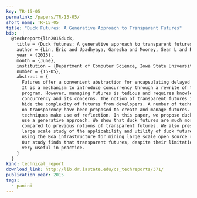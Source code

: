 ```yaml
---
key: TR-15-05
permalink: /papers/TR-15-05/
short_name: TR-15-05
title: "Duck Futures: A Generative Approach to Transparent Futures"
bib:  |
  @techreport{lin2015duck,
    title = {Duck futures: A generative approach to transparent futures},
    author = {Lin, Eric and Upadhyaya, Ganesha and Mooney, Sean L and Rajan, Hridesh},
    year = {2015},
    month = {June},
    institution = {Department of Computer Science, Iowa State University},
    number = {15-05},
    abstract = {
      Futures offer a convenient abstraction for encapsulating delayed computation.
      It is a mechanism to introduce concurrency through a rewrite of the sequential
      program. However, managing futures is tedious and requires knowledge of
      concurrency and its concerns. The notion of transparent futures is used to
      hide the complexity of futures from developers. A number of techniques based
      on transparency have been proposed to create and manage futures. Previous
      techniques make use of reflection. In this paper, we propose duck futures that
      use a generative approach. We show that duck futures are much more efficient
      compared to previous notions of transparent futures. We also present the first
      large scale study of the applicability and utility of duck futures in practice
      using the Boa infrastructure for mining large scale open source repositories.
      Our study finds that transparent futures, despite their limitations, can be
      very useful in practice.
    }
  }
kind: technical_report
download_link: http://lib.dr.iastate.edu/cs_techreports/371/
publication_year: 2015
tags:
  - panini
---
```

